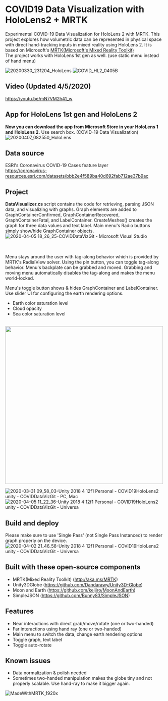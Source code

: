 # COVID19 Data Visualization with HoloLens2 + MRTK
Experimental COVID-19 Data Visualization for HoloLens 2 with MRTK. This project explores how volumetric data can be represented in physical space with direct hand-tracking inputs in mixed reality using HoloLens 2. It is based on Microsoft's [MRTK(Microsoft's Mixed Reality Toolkit)](https://github.com/microsoft/MixedRealityToolkit-Unity)<br/> The project works with HoloLens 1st gen as well. (use static menu instead of hand menu)<br/>

![20200330_231204_HoloLens](https://user-images.githubusercontent.com/13754172/78055611-a31a6400-7338-11ea-82e2-05987de9feeb.jpg)
![COVID_HL2_0405B](https://user-images.githubusercontent.com/13754172/78509640-51ad1300-7744-11ea-8603-1e2d446f76d3.gif)

## Video (Updated 4/5/2020)
https://youtu.be/mN7VM2h41_w

## App for HoloLens 1st gen and HoloLens 2
**Now you can download the app from Microsoft Store in your HoloLens 1 and HoloLens 2.**
Use search box. (COVID-19 Data Visualization)
![20200407_082550_HoloLens](https://user-images.githubusercontent.com/13754172/78689857-a4550f00-78ab-11ea-8eff-b3a2de6e2c3c.png)


## Data source
ESRI's Coronavirus COVID-19 Cases feature layer<br/>
https://coronavirus-resources.esri.com/datasets/bbb2e4f589ba40d692fab712ae37b9ac

## Project
**DataVisualizer.cs** script contains the code for retrieving, parsing JSON data, and visualizing with graphs. Graph elements are added to GraphContainerConfirmed, GraphContainerRecovered, GraphContainerFatal, and LabelContainer. CreateMeshes() creates the graph for three data values and text label. Main menu's Radio buttons simply show/hide GraphContainer objects.
![2020-04-05 18_26_25-COVIDDataVizGit - Microsoft Visual Studio](https://user-images.githubusercontent.com/13754172/78515520-065a2b00-776b-11ea-9655-f24c18cbbc74.png)


<br/><br/>
Menu stays around the user with tag-along behavior which is provided by MRTK's RadialView solver. Using the pin button, you can toggle tag-along behavior. Menu's backplate can be grabbed and moved. Grabbing and moving menu automatically disables the tag-along and makes the menu world-locked. 

Menu's toggle button shows & hides GraphContainer and LabelContainer. 
Use slider UI for configuring the earth rendering options.
- Earth color saturation level
- Cloud opacity
- Sea color saturation level
<br/><br/>
<img src="https://user-images.githubusercontent.com/13754172/78515560-27bb1700-776b-11ea-90d8-1f8bf6015f4b.png" width="500px">


![2020-03-31 09_58_03-Unity 2018 4 12f1 Personal - COVID19HoloLens2 unity - COVIDDataVizGit - PC, Mac ](https://user-images.githubusercontent.com/13754172/78075949-4cbe1d00-735a-11ea-89bd-7192651ee959.png)
![2020-04-05 11_22_36-Unity 2018 4 12f1 Personal - COVID19HoloLens2 unity - COVIDDataVizGit - Universa](https://user-images.githubusercontent.com/13754172/78507729-a77abe80-7736-11ea-85c4-50d2c12bb48b.png)

## Build and deploy
Please make sure to use 'Single Pass' (not Single Pass Instanced) to render graph properly on the device.
![2020-04-02 21_46_58-Unity 2018 4 12f1 Personal - COVID19HoloLens2 unity - COVIDDataVizGit - Universa](https://user-images.githubusercontent.com/13754172/78325429-644cff80-752c-11ea-88db-c9102c5f3528.png)

## Built with these open-source components
- MRTK(Mixed Reality Toolkit) (http://aka.ms/MRTK)
- Unity3DGlobe (https://github.com/Dandarawy/Unity3D-Globe)
- Moon and Earth (https://github.com/keijiro/MoonAndEarth)
- SimpleJSON (https://github.com/Bunny83/SimpleJSON)

## Features
- Near interactions with direct grab/move/rotate (one or two-handed)
- Far interactions using hand ray (one or two-handed)
- Main menu to switch the data, change earth rendering options
- Toggle graph, text label
- Toggle auto-rotate 

## Known issues
- Data normalization & polish needed
- Sometimes two-handed manipulation makes the globe tiny and not properly scalable. Use hand-ray to make it bigger again.

![MadeWithMRTK_1920x](https://user-images.githubusercontent.com/13754172/78519812-47f1d280-7779-11ea-9fdd-7bbdb7b4f9f5.png)


